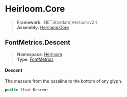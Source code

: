 # Heirloom.Core

> **Framework**: .NETStandard,Version=v2.1  
> **Assembly**: [Heirloom.Core][0]  

## FontMetrics.Descent

> **Namespace**: [Heirloom][0]  
> **Type**: [FontMetrics][1]  

#### Descent

The measure from the baseline to the bottom of any glyph.

```cs
public float Descent
```

[0]: ../../../Heirloom.Core.md
[1]: ../FontMetrics.md
